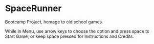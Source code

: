 # SpaceRunner
<Academia de Codigo_> Bootcamp Project, homage to old school games.

While in Menu, use arrow keys to choose the option and press space to Start Game, or keep space pressed for Instructions and Credits.


